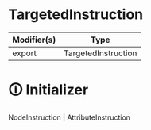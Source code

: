 # TargetedInstruction

| Modifier(s)                            | Type                     |
|----------------------------------------|--------------------------|
| export | TargetedInstruction |

# &#128712; Initializer

NodeInstruction | AttributeInstruction